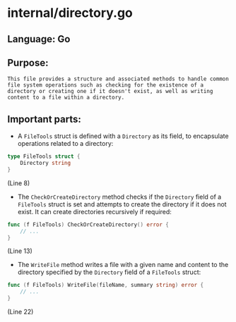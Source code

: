 # internal/directory.go
## Language: Go
## Purpose:
	This file provides a structure and associated methods to handle common file system operations such as checking for the existence of a directory or creating one if it doesn't exist, as well as writing content to a file within a directory.

## Important parts:
- A `FileTools` struct is defined with a `Directory` as its field, to encapsulate operations related to a directory:
```go
type FileTools struct {
	Directory string
}
```
(Line 8)

- The `CheckOrCreateDirectory` method checks if the `Directory` field of a `FileTools` struct is set and attempts to create the directory if it does not exist. It can create directories recursively if required:
```go
func (f FileTools) CheckOrCreateDirectory() error {
	// ...
}
```
(Line 13)

- The `WriteFile` method writes a file with a given name and content to the directory specified by the `Directory` field of a `FileTools` struct:
```go
func (f FileTools) WriteFile(fileName, summary string) error {
	// ...
}
```
(Line 22)